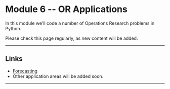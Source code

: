 # Module 6 -- OR Applications

In this module we'll code a number of Operations Research problems in Python.  

Please check this page regularly, as new content will be added. 

---

## Links

- [Forecasting](forecasting/)
- Other application areas will be added soon.

---

